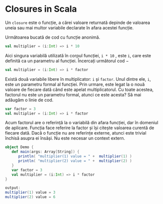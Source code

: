 # Closures in Scala

Un `closure` este o funcție, a cărei valoare returnată depinde de valoarea uneia sau mai multor variabile declarate în afara acestei funcție.

Următoarea bucată de cod cu funcție anonimă.

```scala
val multiplier = (i:Int) => i * 10
```
Aici singura variabilă utilizată în corpul funcției, `i * 10` , este `i`, care este definită ca un parametru al funcției. Încercați următorul cod −

```scala
val multiplier = (i:Int) => i * factor
```

Există două variabile libere în multiplicator: `i` și `factor`. Unul dintre ele, `i`, este un parametru formal al funcției. Prin urmare, este legat la o nouă valoare de fiecare dată când este apelat multiplicatorul. Cu toate acestea, factorul nu este un parametru formal, atunci ce este acesta? Să mai adăugăm o linie de cod.

```scala
var factor = 3
val multiplier = (i:Int) => i * factor
```

Acum factorul are o referință la o variabilă din afara funcției, dar în domeniul de aplicare. Funcția face referire la factor și își citește valoarea curentă de fiecare dată. Dacă o funcție nu are referințe externe, atunci este trivial închisă asupra ei însăși. Nu este necesar un context extern.

```scala
object Demo {
   def main(args: Array[String]) {
      println( "multiplier(1) value = " +  multiplier(1) )
      println( "multiplier(2) value = " +  multiplier(2) )
   }
   var factor = 3
   val multiplier = (i:Int) => i * factor
}

output:
multiplier(1) value = 3
multiplier(2) value = 6
```